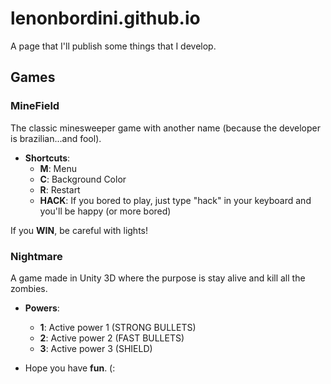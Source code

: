 # lenonbordini.github.io

A page that I'll publish some things that I develop.

## Games

### MineField
    
The classic minesweeper game with another name (because the developer is brazilian...and fool).
    
- **Shortcuts**:
    - **M**: Menu
	- **C**: Background Color
	- **R**: Restart
	- **HACK**: If you bored to play, just type "hack" in your keyboard and you'll be happy (or more bored)

If you **WIN**, be careful with lights!

### Nightmare

A game made in Unity 3D where the purpose is stay alive and kill all the zombies.
    
- **Powers**:
    - **1**: Active power 1 (STRONG BULLETS)
    - **2**: Active power 2 (FAST BULLETS)
    - **3**: Active power 3 (SHIELD)


- Hope you have **fun**. (:
